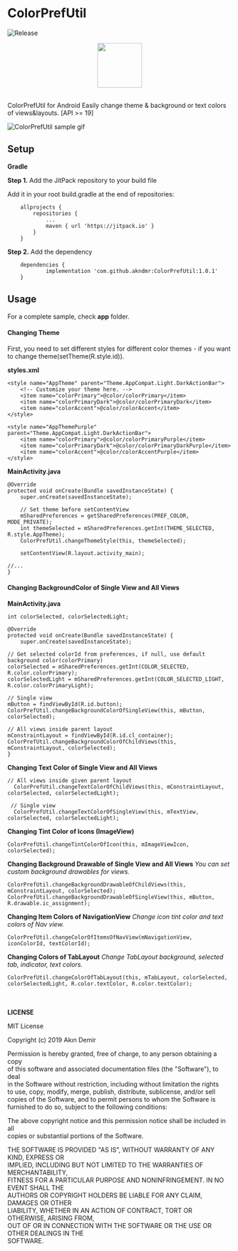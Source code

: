 # ColorPrefUtil
![Release](https://jitpack.io/v/akndmr/ColorPrefUtil.svg)
</br>
<p align="center">
<img src="https://raw.githubusercontent.com/akndmr/ColorPrefUtil/master/ColorPrefUtilLogo.png" height="100" width="100">
</p>
</br>
ColorPrefUtil for Android
Easily change theme & background or text colors of views&layouts. [API >= 19]

![ColorPrefUtil sample gif](https://raw.githubusercontent.com/akndmr/ColorPrefUtil/master/ColorPrefUtil.gif)

## **Setup**

**Gradle**

**Step 1.** Add the JitPack repository to your build file

Add it in your root build.gradle at the end of repositories:
```
	allprojects {
		repositories {
			...
			maven { url 'https://jitpack.io' }
		}
	}
```

**Step 2.** Add the dependency
```
	dependencies {
	        implementation 'com.github.akndmr:ColorPrefUtil:1.0.1'
	}
```

## [](https://github.com/akndmr/ColorPrefUtil/blob/master/README.md#usage)**Usage**

For a complete sample, check **app** folder.

#### [](https://github.com/akndmr/ColorPrefUtil/blob/master/README.md#changing-theme)**Changing Theme**

First, you need to set different styles for different color themes - if you want to change theme(setTheme(R.style.id)).

**styles.xml**

    <style name="AppTheme" parent="Theme.AppCompat.Light.DarkActionBar">  
        <!-- Customize your theme here. -->  
        <item name="colorPrimary">@color/colorPrimary</item>  
        <item name="colorPrimaryDark">@color/colorPrimaryDark</item>  
        <item name="colorAccent">@color/colorAccent</item>  
    </style>  
      
    <style name="AppThemePurple" parent="Theme.AppCompat.Light.DarkActionBar">  
        <item name="colorPrimary">@color/colorPrimaryPurple</item>  
        <item name="colorPrimaryDark">@color/colorPrimaryDarkPurple</item>  
        <item name="colorAccent">@color/colorAccentPurple</item>  
    </style>

**MainActivity.java**

    @Override  
    protected void onCreate(Bundle savedInstanceState) {  
        super.onCreate(savedInstanceState);  
      
        // Set theme before setContentView  
        mSharedPreferences = getSharedPreferences(PREF_COLOR, MODE_PRIVATE);  
        int themeSelected = mSharedPreferences.getInt(THEME_SELECTED, R.style.AppTheme);  
        ColorPrefUtil.changeThemeStyle(this, themeSelected);  
      
        setContentView(R.layout.activity_main);  
      
    //...  
    }  

 
 
#### [](https://github.com/akndmr/ColorPrefUtil/blob/master/README.md#changing-backgroundcolor-of-single-or-all-views)**Changing BackgroundColor of Single View and All Views**

**MainActivity.java**

    int colorSelected, colorSelectedLight;
    
    @Override  
    protected void onCreate(Bundle savedInstanceState) {  
        super.onCreate(savedInstanceState);  
	
    // Get selected colorId from preferences, if null, use default background color(colorPrimary)
    colorSelected = mSharedPreferences.getInt(COLOR_SELECTED, R.color.colorPrimary);
    colorSelectedLight = mSharedPreferences.getInt(COLOR_SELECTED_LIGHT, R.color.colorPrimaryLight);
    
    // Single view  
    mButton = findViewById(R.id.button);  
    ColorPrefUtil.changeBackgroundColorOfSingleView(this, mButton, colorSelected);  
      
    // All views inside parent layout
    mConstraintLayout = findViewById(R.id.cl_container);
    ColorPrefUtil.changeBackgroundColorOfChildViews(this, mConstraintLayout, colorSelected);  
    }

**Changing Text Color of Single View and All Views**

    // All views inside given parent layout
      ColorPrefUtil.changeTextColorOfChildViews(this, mConstraintLayout, colorSelected, colorSelectedLight);  
     
     // Single view
      ColorPrefUtil.changeTextColorOfSingleView(this, mTextView, colorSelected, colorSelectedLight);

**Changing Tint Color of Icons (ImageView)**

    ColorPrefUtil.changeTintColorOfIcon(this, mImageViewIcon, colorSelected);

**Changing Background Drawable of Single View and All Views**
*You can set custom background drawables for views.*

    ColorPrefUtil.changeBackgroundDrawableOfChildViews(this, mConstraintLayout, colorSelected);  
    ColorPrefUtil.changeBackgroundDrawableOfSingleView(this, mButton, R.drawable.ic_assignment);

**Changing Item Colors of NavigationView**
*Change icon tint color and text colors of Nav view.*

    ColorPrefUtil.changeColorOfItemsOfNavView(mNavigationView, iconColorId, textColorId);

**Changing Colors of TabLayout**
*Change TabLayout background, selected tab, indicator, text colors.*

    ColorPrefUtil.changeColorOfTabLayout(this, mTabLayout, colorSelected, colorSelectedLight, R.color.textColor, R.color.textColor);
    
   

<br /><br />
**LICENSE**

MIT License

Copyright (c) 2019 Akın Demir

Permission is hereby granted, free of charge, to any person obtaining a copy  
of this software and associated documentation files (the "Software"), to deal  
in the Software without restriction, including without limitation the rights  
to use, copy, modify, merge, publish, distribute, sublicense, and/or sell  
copies of the Software, and to permit persons to whom the Software is  
furnished to do so, subject to the following conditions:

The above copyright notice and this permission notice shall be included in all  
copies or substantial portions of the Software.

THE SOFTWARE IS PROVIDED "AS IS", WITHOUT WARRANTY OF ANY KIND, EXPRESS OR  
IMPLIED, INCLUDING BUT NOT LIMITED TO THE WARRANTIES OF MERCHANTABILITY,  
FITNESS FOR A PARTICULAR PURPOSE AND NONINFRINGEMENT. IN NO EVENT SHALL THE  
AUTHORS OR COPYRIGHT HOLDERS BE LIABLE FOR ANY CLAIM, DAMAGES OR OTHER  
LIABILITY, WHETHER IN AN ACTION OF CONTRACT, TORT OR OTHERWISE, ARISING FROM,  
OUT OF OR IN CONNECTION WITH THE SOFTWARE OR THE USE OR OTHER DEALINGS IN THE  
SOFTWARE.
